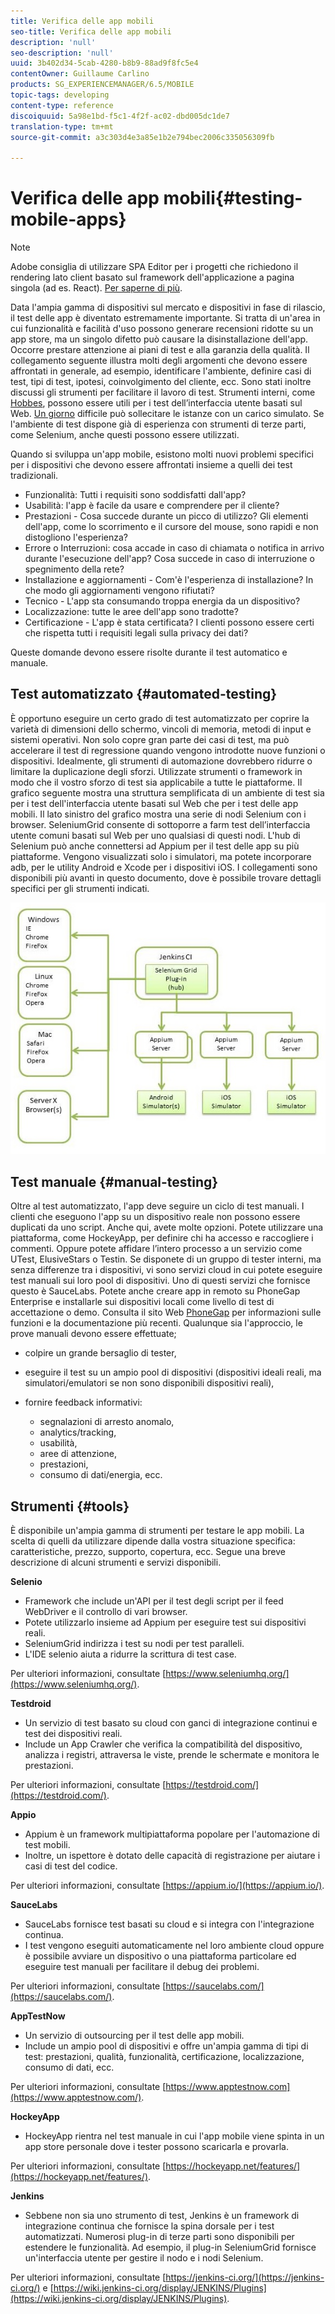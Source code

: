 ```yaml
---
title: Verifica delle app mobili
seo-title: Verifica delle app mobili
description: 'null'
seo-description: 'null'
uuid: 3b402d34-5cab-4280-b8b9-88ad9f8fc5e4
contentOwner: Guillaume Carlino
products: SG_EXPERIENCEMANAGER/6.5/MOBILE
topic-tags: developing
content-type: reference
discoiquuid: 5a98e1bd-f5c1-4f2f-ac02-dbd005dc1de7
translation-type: tm+mt
source-git-commit: a3c303d4e3a85e1b2e794bec2006c335056309fb

---
```



# Verifica delle app mobili{#testing-mobile-apps}

>[!NOTE]
>
>Adobe consiglia di utilizzare SPA Editor per i progetti che richiedono il rendering lato client basato sul framework dell&#39;applicazione a pagina singola (ad es. React). [Per saperne di più](/help/sites-developing/spa-overview.md).

Data l&#39;ampia gamma di dispositivi sul mercato e dispositivi in fase di rilascio, il test delle app è diventato estremamente importante. Si tratta di un&#39;area in cui funzionalità e facilità d&#39;uso possono generare recensioni ridotte su un app store, ma un singolo difetto può causare la disinstallazione dell&#39;app. Occorre prestare attenzione ai piani di test e alla garanzia della qualità. Il collegamento seguente illustra molti degli argomenti che devono essere affrontati in generale, ad esempio, identificare l&#39;ambiente, definire casi di test, tipi di test, ipotesi, coinvolgimento del cliente, ecc. Sono stati inoltre discussi gli strumenti per facilitare il lavoro di test. Strumenti interni, come [Hobbes](/help/sites-developing/hobbes.md), possono essere utili per i test dell’interfaccia utente basati sul Web. [Un giorno](/help/sites-developing/tough-day.md) difficile può sollecitare le istanze con un carico simulato. Se l&#39;ambiente di test dispone già di esperienza con strumenti di terze parti, come Selenium, anche questi possono essere utilizzati.

Quando si sviluppa un&#39;app mobile, esistono molti nuovi problemi specifici per i dispositivi che devono essere affrontati insieme a quelli dei test tradizionali.

* Funzionalità: Tutti i requisiti sono soddisfatti dall&#39;app?
* Usabilità: l&#39;app è facile da usare e comprendere per il cliente?
* Prestazioni - Cosa succede durante un picco di utilizzo? Gli elementi dell&#39;app, come lo scorrimento e il cursore del mouse, sono rapidi e non distogliono l&#39;esperienza?
* Errore o Interruzioni: cosa accade in caso di chiamata o notifica in arrivo durante l&#39;esecuzione dell&#39;app? Cosa succede in caso di interruzione o spegnimento della rete?
* Installazione e aggiornamenti - Com&#39;è l&#39;esperienza di installazione? In che modo gli aggiornamenti vengono rifiutati?
* Tecnico - L&#39;app sta consumando troppa energia da un dispositivo?
* Localizzazione: tutte le aree dell&#39;app sono tradotte?
* Certificazione - L&#39;app è stata certificata? I clienti possono essere certi che rispetta tutti i requisiti legali sulla privacy dei dati?

Queste domande devono essere risolte durante il test automatico e manuale.

## Test automatizzato {#automated-testing}

È opportuno eseguire un certo grado di test automatizzato per coprire la varietà di dimensioni dello schermo, vincoli di memoria, metodi di input e sistemi operativi. Non solo copre gran parte dei casi di test, ma può accelerare il test di regressione quando vengono introdotte nuove funzioni o dispositivi. Idealmente, gli strumenti di automazione dovrebbero ridurre o limitare la duplicazione degli sforzi. Utilizzate strumenti o framework in modo che il vostro sforzo di test sia applicabile a tutte le piattaforme. Il grafico seguente mostra una struttura semplificata di un ambiente di test sia per i test dell&#39;interfaccia utente basati sul Web che per i test delle app mobili. Il lato sinistro del grafico mostra una serie di nodi Selenium con i browser. SeleniumGrid consente di sottoporre a farm test dell’interfaccia utente comuni basati sul Web per uno qualsiasi di questi nodi. L&#39;hub di Selenium può anche connettersi ad Appium per il test delle app su più piattaforme. Vengono visualizzati solo i simulatori, ma potete incorporare adb, per le utility Android e Xcode per i dispositivi iOS. I collegamenti sono disponibili più avanti in questo documento, dove è possibile trovare dettagli specifici per gli strumenti indicati.

![chlimage_1](assets/chlimage_1.jpeg)

## Test manuale {#manual-testing}

Oltre al test automatizzato, l&#39;app deve seguire un ciclo di test manuali. I clienti che eseguono l&#39;app su un dispositivo reale non possono essere duplicati da uno script. Anche qui, avete molte opzioni. Potete utilizzare una piattaforma, come HockeyApp, per definire chi ha accesso e raccogliere i commenti. Oppure potete affidare l’intero processo a un servizio come UTest, ElusiveStars o Testin. Se disponete di un gruppo di tester interni, ma senza differenze tra i dispositivi, vi sono servizi cloud in cui potete eseguire test manuali sui loro pool di dispositivi. Uno di questi servizi che fornisce questo è SauceLabs. Potete anche creare app in remoto su PhoneGap Enterprise e installarle sui dispositivi locali come livello di test di accettazione o demo. Consulta il sito Web [PhoneGap](https://phonegap.com/) per informazioni sulle funzioni e la documentazione più recenti. Qualunque sia l&#39;approccio, le prove manuali devono essere effettuate;

* colpire un grande bersaglio di tester,
* eseguire il test su un ampio pool di dispositivi (dispositivi ideali reali, ma simulatori/emulatori se non sono disponibili dispositivi reali),
* fornire feedback informativi:

   * segnalazioni di arresto anomalo,
   * analytics/tracking,
   * usabilità,
   * aree di attenzione,
   * prestazioni,
   * consumo di dati/energia, ecc.

## Strumenti {#tools}

È disponibile un&#39;ampia gamma di strumenti per testare le app mobili. La scelta di quelli da utilizzare dipende dalla vostra situazione specifica: caratteristiche, prezzo, supporto, copertura, ecc. Segue una breve descrizione di alcuni strumenti e servizi disponibili.

**Selenio**

* Framework che include un&#39;API per il test degli script per il feed WebDriver e il controllo di vari browser.
* Potete utilizzarlo insieme ad Appium per eseguire test sui dispositivi reali.
* SeleniumGrid indirizza i test su nodi per test paralleli.
* L&#39;IDE selenio aiuta a ridurre la scrittura di test case.

Per ulteriori informazioni, consultate [https://www.seleniumhq.org/](https://www.seleniumhq.org/).

**Testdroid**

* Un servizio di test basato su cloud con ganci di integrazione continui e test dei dispositivi reali.
* Include un App Crawler che verifica la compatibilità del dispositivo, analizza i registri, attraversa le viste, prende le schermate e monitora le prestazioni.

Per ulteriori informazioni, consultate [https://testdroid.com/](https://testdroid.com/).

**Appio**

* Appium è un framework multipiattaforma popolare per l&#39;automazione di test mobili.
* Inoltre, un ispettore è dotato delle capacità di registrazione per aiutare i casi di test del codice.

Per ulteriori informazioni, consultate [https://appium.io/](https://appium.io/).

**SauceLabs**

* SauceLabs fornisce test basati su cloud e si integra con l&#39;integrazione continua.
* I test vengono eseguiti automaticamente nel loro ambiente cloud oppure è possibile avviare un dispositivo o una piattaforma particolare ed eseguire test manuali per facilitare il debug dei problemi.

Per ulteriori informazioni, consultate [https://saucelabs.com/](https://saucelabs.com/).

**AppTestNow**

* Un servizio di outsourcing per il test delle app mobili.
* Include un ampio pool di dispositivi e offre un&#39;ampia gamma di tipi di test: prestazioni, qualità, funzionalità, certificazione, localizzazione, consumo di dati, ecc.

Per ulteriori informazioni, consultate [https://www.apptestnow.com](https://www.apptestnow.com/).

**HockeyApp**

* HockeyApp rientra nel test manuale in cui l&#39;app mobile viene spinta in un app store personale dove i tester possono scaricarla e provarla.

Per ulteriori informazioni, consultate [https://hockeyapp.net/features/](https://hockeyapp.net/features/).

**Jenkins**

* Sebbene non sia uno strumento di test, Jenkins è un framework di integrazione continua che fornisce la spina dorsale per i test automatizzati. Numerosi plug-in di terze parti sono disponibili per estendere le funzionalità. Ad esempio, il plug-in SeleniumGrid fornisce un&#39;interfaccia utente per gestire il nodo e i nodi Selenium.

Per ulteriori informazioni, consultate [https://jenkins-ci.org/](https://jenkins-ci.org/) e [https://wiki.jenkins-ci.org/display/JENKINS/Plugins](https://wiki.jenkins-ci.org/display/JENKINS/Plugins).
